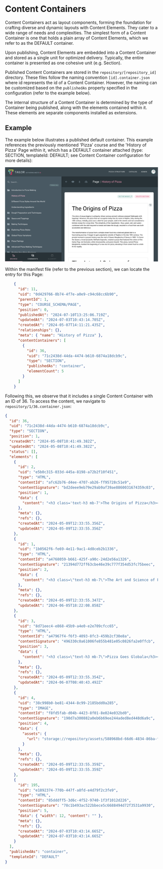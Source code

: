 # Content Containers

Content Containers act as layout components, forming the foundation for 
crafting diverse and dynamic layouts with Content Elements. They cater 
to a wide range of needs and complexities. The simplest form of a 
Content Container is one that holds a plain array of Content Elements, 
which we refer to as the DEFAULT container.

Upon publishing, Content Elements are embedded into a Content Container and
stored as a single unit for optimized delivery. Typically, 
the entire container is presented as one cohesive unit (e.g. Section).

Published Content Containers are stored in the `repository/[repository_id]` 
directory. These files follow the naming convention `[id].container.json` 
where id represents the id of a Content Container. However, the naming can be 
customized based on the `publishedAs` property specified in the configuration 
(refer to the example below).

The internal structure of a Content Container is determined by the type of 
Container being published, along with the elements contained within it. 
These elements are separate components installed as extensions.

## Example

The example below illustrates a published default container. This example 
references the previously mentioned 'Pizza' course and the 'History of Pizza' 
Page within it, which has a DEFAULT container attached 
(type: SECTION, templateId: DEFAULT; see Content Container configuration
for more details):

![Catalog](../../assets/publishing/editor_1.png)

Within the manifest file (refer to the previous section), we can locate the 
entry for this Page:

```json
    {
      "id": 11,
      "uid": "0d429766-8b74-4f7e-a0e9-c94c68cc6b90",
      "parentId": 1,
      "type": "COURSE_SCHEMA/PAGE",
      "position": 0,
      "publishedAt": "2024-07-10T13:25:06.719Z",
      "updatedAt": "2024-07-03T10:43:14.705Z",
      "createdAt": "2024-05-07T14:11:21.435Z",
      "relationships": {},
      "meta": { "name": "History of Pizza" },
      "contentContainers": [
        {
          "id": 36,
          "uid": "71c2438d-44da-4474-b610-6874a18dcb9c",
          "type": "SECTION",
          "publishedAs": "container",
          "elementCount": 5
        }
      ]
    }
```

Following this, we observe that it includes a single Content Container with 
an ID of 36. To access the content, we navigate to 
`repository/1/36.container.json`:

```json
{
  "id": 36,
  "uid": "71c2438d-44da-4474-b610-6874a18dcb9c",
  "type": "SECTION",
  "position": 1,
  "createdAt": "2024-05-08T10:41:49.382Z",
  "updatedAt": "2024-05-08T10:41:49.382Z",
  "status": [],
  "elements": [
    {
      "id": 2,
      "uid": "e5b0c315-033d-445a-8198-a72b2f10f451",
      "type": "HTML",
      "contentId": "afc62b76-d4ee-4707-ab26-ff95728c51e9",
      "contentSignature": "bd2deee9eb79e29ab9af39ae8860031674359c03",
      "position": 1,
      "data": {
        "content": "<h3 class='text-h3 mb-7'>The Origins of Pizza</h3><p class='text-body-2 mb-5'>The story of pizza begins in antiquity, where various ancient cultures enjoyed flatbreads with toppings. However, the pizza that we recognize today has its roots in Naples, Italy, during the 18th century. Initially, pizza was a dish for poor people, sold in the streets and not considered a kitchen recipe for a long time. The simplicity of the ingredients—flour, yeast, salt, and water—combined with the skill required to knead and bake the dough, resulted in a food that was both accessible and delicious.</p><p class='text-body-2 mb-5'>The transformation of pizza from a simple street food into a beloved global dish is a fascinating journey. It began to gain popularity outside of Naples in the late 18th century. The pivotal moment in pizza's history was the visit of Queen Margherita of Savoy in 1889. To honor the Queen, a local pizzaiolo, Raffaele Esposito, created a pizza that featured the colors of the Italian flag: red (tomato), white (mozzarella), and green (basil). This pizza, named Pizza Margherita, marked the beginning of a new era for pizza, elevating it from street food to a dish fit for royalty.</p>"
      },
      "meta": {},
      "refs": {},
      "createdAt": "2024-05-09T12:33:55.356Z",
      "updatedAt": "2024-05-09T12:33:55.356Z"
    },
    {
      "id": 1,
      "uid": "1b0562f6-fe69-4e11-9ac1-4d8ceb2b1336",
      "type": "HTML",
      "contentId": "a4768059-b661-425f-a90c-24d2e56a1326",
      "contentSignature": "21394d772ff63cbe46e39c777f354d53fc75beec",
      "position": 2,
      "data": {
        "content": "<h3 class=\"text-h3 mb-7\">The Art and Science of Pizza Making</h3><p class=\"text-body-2 mb-5\">Making pizza is both an art and a science, requiring knowledge of dough fermentation, ingredient selection, and baking techniques. The traditional Neapolitan pizza, for example, is governed by strict guidelines set by the Associazione Verace Pizza Napoletana, which dictate everything from the dough preparation to the baking method. However, the beauty of pizza making lies in the endless possibilities and personal touches that chefs and home cooks alike can bring to the dish.</p><p class=\"text-body-2 mb-5\">The process of making pizza dough involves mixing flour, water, yeast, and salt, followed by kneading and fermentation. This process develops the gluten structure and flavor of the dough. Toppings can vary widely, but the key to a great pizza is balance: the right ratio of sauce to cheese to toppings. Baking is the final, crucial step, and achieving the perfect bake can depend on the type of oven used, from wood-fired to modern electric or gas ovens.</p><p class=\"text-body-2 mb-5\">As we continue to explore and innovate within the world of pizza making, the essence of pizza remains the same: a delicious, simple dish that brings people together. Whether you're a seasoned pizza maker or a curious beginner, the journey of pizza making is an endlessly rewarding one, full of discoveries and, of course, great flavors.</p>"
      },
      "meta": {},
      "refs": {},
      "createdAt": "2024-05-09T12:33:55.347Z",
      "updatedAt": "2024-06-05T18:22:08.858Z"
    },
    {
      "id": 3,
      "uid": "8d71eec4-e868-45b9-a4e0-e2e709cfcc65",
      "type": "HTML",
      "contentId": "a47967f4-f6f3-4093-8fc3-459b2cf30e8a",
      "contentSignature": "496330c0a61006fe855b481e05c0826fa2e0ffcb",
      "position": 3,
      "data": {
        "content": "<h3 class=\"text-h3 mb-7\">Pizza Goes Globala</h3><p class=\"text-body-2 mb-5\">The migration of Italians to other parts of the world in the late 19th and early 20th centuries played a crucial role in the globalization of pizza. Italian immigrants brought their culinary traditions with them, including pizza, introducing it to the United States and other countries. Initially, pizza remained within Italian communities, but it began to cross cultural boundaries in the mid-20th century. The post-World War II era saw a boom in pizza's popularity in the United States, leading to the birth of pizza chains and the development of distinct styles, such as Chicago's deep dish and New York's thin crust.</p><p class=\"text-body-2 mb-5\">The latter half of the 20th century and the early 21st century have seen pizza's continuous evolution and its adaptation to different cultures and tastes worldwide. Today, pizza is a global phenomenon, with countless variations reflecting local flavors and preferences. From the classic Neapolitan to innovative creations that incorporate ingredients from various cuisines, pizza's versatility has allowed it to become one of the most beloved foods around the world.</p>"
      },
      "meta": {},
      "refs": {},
      "createdAt": "2024-05-09T12:33:55.354Z",
      "updatedAt": "2024-06-07T08:40:43.492Z"
    },
    {
      "id": 4,
      "uid": "38c998b0-be81-4344-8c99-2185bdd0a285",
      "type": "IMAGE",
      "contentId": "f8fd5fab-d04b-4423-8f01-8e024e032bd0",
      "contentSignature": "190d7a300882a0eb6b69ee244aded8ed448d6a9c",
      "position": 4,
      "data": {
        "assets": {
          "url": "storage://repository/assets/588968bd-66d6-4834-86ba-ff26ce6a8a8f__img-4tv0H39FNYVYaRsKEADgpNnt.png"
        }
      },
      "meta": {},
      "refs": {},
      "createdAt": "2024-05-09T12:33:55.359Z",
      "updatedAt": "2024-05-09T12:33:55.359Z"
    },
    {
      "id": 195,
      "uid": "e1892374-770b-447f-a8fd-e4d79f2c3fe9",
      "type": "HTML",
      "contentId": "85dddff5-3d6c-4f52-9740-1f3f1012d226",
      "contentSignature": "78c1b493ac522bbece5c6688494d72f3531a9930",
      "position": 5,
      "data": { "width": 12, "content": "" },
      "meta": {},
      "refs": {},
      "createdAt": "2024-07-03T10:43:14.665Z",
      "updatedAt": "2024-07-03T10:43:14.665Z"
    }
  ],
  "publishedAs": "container",
  "templateId": "DEFAULT"
}
```
